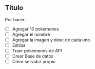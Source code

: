 ## Titulo 

Por hacer:
- [ ] Agregar 10 pokemones
- [ ] Agregar el nombre
- [ ] Agregar la imagen y desc de cada uno
- [ ] Estilos
- [ ] Traer pokemones de API
- [ ] Crear Base de datos
- [ ] Crear servidor propio
